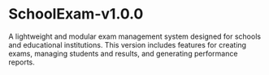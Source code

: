 # SchoolExam-v1.0.0
A lightweight and modular exam management system designed for schools and educational institutions. This version includes features for creating exams, managing students and results, and generating performance reports.
